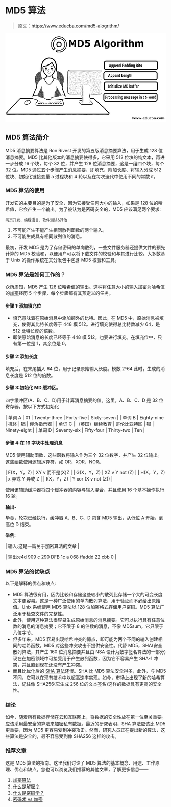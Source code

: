 # MD5 算法

> 原文：<https://www.educba.com/md5-alogrithm/>

![MD5 Algorithm](img/b40bfa46a13badb7247410e62119b1ee.png)



## MD5 算法简介

MD5 消息摘要算法是 Ron Rivest 开发的第五版消息摘要算法，用于生成 128 位消息摘要。MD5 比其他版本的消息摘要快得多，它采用 512 位块的纯文本，再进一步分成 16 个块，每个 32 位，并产生 128 位消息摘要，这是一组四个块，每个 32 位。MD5 通过五个步骤产生消息摘要，即填充、附加长度、将输入分成 512 位块、初始化链接变量 a 过程块和 4 轮以及在每次迭代中使用不同的常数 it。

### MD5 算法的使用

开发它的主要目的是为了安全，因为它接受任何大小的输入，如果是 128 位的哈希值，它会产生一个输出。为了被认为是密码安全的，MD5 应该满足两个要求:

<small>网页开发、编程语言、软件测试&其他</small>

1.  不可能产生不能产生相同散列函数的两个输入。
2.  不可能生成具有相同散列值的消息。

最初，开发 MD5 是为了存储密码的单向散列，一些文件服务器还提供文件的预先计算的 MD5 校验和，以便用户可以将下载文件的校验和与其进行比较。大多数基于 Unix 的操作系统在其分发包中包含 MD5 校验和工具。

### MD5 算法是如何工作的？

众所周知，MD5 产生 128 位哈希值的输出。这种将任意大小的输入加密为哈希值的[加密](https://www.educba.com/what-is-encryption/)经历 5 个步骤，每个步骤都有其预定义的任务。

#### 步骤 1:添加填充位

*   填充意味着在原始消息中添加额外的比特。因此，在 MD5 中，原始消息被填充，使得其比特长度等于 448 模 512。进行填充使得总比特数减少 64，是 512 比特长度的倍数。
*   即使原始消息的长度已经等于 448 模 512，也要进行填充。在填充位中，只有第一位是 1，其余位是 0。

#### 步骤 2:添加长度

填充后，在末尾插入 64 位，用于记录原始输入长度。模数 2^64.此时，生成的消息长度是 512 位的倍数。

#### 步骤 3:初始化 MD 缓冲区。

四字缓冲区(A、B、C、D)用于计算消息摘要的值。这里，A、B、C、D 是 32 位寄存器，按以下方式初始化

| 单词 A | 01 | Twenty-three | Forty-five | Sixty-seven |
| 单词 B | Eighty-nine | 抗体 | 镉 | 仰角指示器 |
| 单词 C | （英国）继续教育 | 哥伦比亚特区 | 钡 | Ninety-eight |
| 单词 D | Seventy-six | Fifty-four | Thirty-two | Ten |

#### 步骤 4:在 16 字块中处理消息

MD5 使用辅助函数，这些函数将输入作为三个 32 位数字，并产生 32 位输出。这些函数使用逻辑运算符，如 OR、XOR、NOR。

| F(X，Y，Z) | XY v 而不是(X)Z |
| G(X，Y，Z) | XZ v Y not (Z) |
| H(X，Y，Z) | x 异或 Y 异或 Z |
| I(X，Y，Z) | Y xor (X v not (Z)) |

使用该辅助缓冲器将四个缓冲器的内容与输入混合，并且使用 16 个基本操作执行 16 轮。

**输出-**

毕竟，轮次已经执行，缓冲器 A、B、C、D 包含 MD5 输出，从低位 A 开始，到高位 D 结束。

**举例:**

| 输入:这是一篇关于加密算法的文章 |

| 输出:e4d 909 c 290 DFB 1c a 068 ffaddd 22 cbb 0 |

### MD5 算法的优缺点

以下是解释的优点和缺点:

*   MD5 算法很有用，因为比较和存储这些较小的散列比存储一个大的可变长度文本更容易。这是一种广泛使用的单向散列算法，用于验证而不必给出原始值。Unix 系统使用 MD5 算法以 128 位加密格式存储用户密码。MD5 算法广泛用于检查文件的完整性。
*   此外，使用这种算法很容易生成原始消息的消息摘要。它可以执行具有任意位数的消息的消息摘要；它不限于 8 的倍数的消息，不像 MD5sum，它只限于八位字节。
*   但多年来，MD5 容易出现哈希冲突的弱点，即可能为两个不同的输入创建相同的哈希函数。MD5 对这些冲突攻击不提供安全性。代替 MD5，SHA(安全散列算法，其产生 160 位消息摘要并且由 NSA 设计为数字签名算法的一部分)现在在加密领域中可接受用于产生散列函数，因为它不容易产生 SHA-1 冲突，并且直到现在还没有产生冲突。
*   而且比优化后的 [SHA 算法](https://www.educba.com/sha-algorithm/)还慢。SHA 比 MD5 算法安全得多，此外，与 MD5 不同，它可以在现有技术中以超高速率实现。如今，市场上出现了新的哈希算法，记住像 SHA256(它生成 256 位的文本签名)这样的数据具有更高的安全性。

### 结论

如今，随着所有数据存储在云和互联网上，将数据的安全性放在第一位至关重要。应该采用最安全的算法来加密私有数据。最近的研究表明，SHA 算法应该比 MD5 更重要，因为 MD5 更容易受到冲突攻击。然而，研究人员正在提出新的算法，这些算法是安全的，最不容易受到像 SHA256 这样的攻击。

### 推荐文章

这是 MD5 算法的指南。这里我们讨论了 MD5 算法的基本概念、用途、工作原理、优点和缺点。您也可以浏览我们推荐的其他文章，了解更多信息——

1.  [加密算法](https://www.educba.com/encryption-algorithm/)
2.  [什么是解密？](https://www.educba.com/what-is-decryption/)
3.  [什么是密码学？](https://www.educba.com/what-is-cryptography/)
4.  [密码术 vs 加密](https://www.educba.com/cryptography-vs-encryption/)





